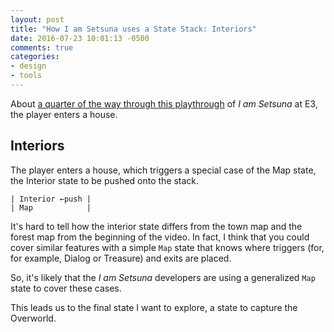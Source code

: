 ```yaml
---
layout: post
title: "How I am Setsuna uses a State Stack: Interiors"
date: 2016-07-23 10:01:13 -0500
comments: true
categories:
- design
- tools
---
```


About [a quarter of the way through this playthrough](https://youtu.be/GUwmNnMXd4A?t%3D5m36s) of *I am Setsuna* at E3, the player enters a house.

<!--more-->

## Interiors

The player enters a house, which triggers a special case of the Map state, the Interior state to be pushed onto the stack.

    | Interior ←push |
    | Map            |

It's hard to tell how the interior state differs from the town map and the forest map from the beginning of the video.  In fact, I think that you could cover similar features with a simple `Map` state that knows where triggers (for, for example, Dialog or Treasure) and exits are placed.

So, it's likely that the *I am Setsuna* developers are using a generalized `Map` state to cover these cases.

This leads us to the final state I want to explore, a state to capture the Overworld.
